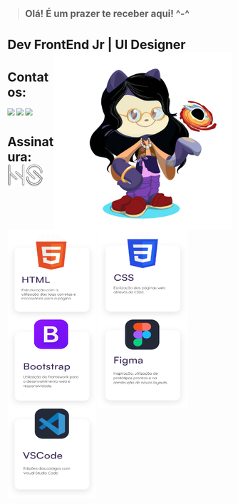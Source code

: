 > ## Olá! É um prazer te receber aqui! ^-^
# Dev FrontEnd Jr | UI Designer <img align="right" alt="Persona GitHub" height="400" width="400" src="https://raw.githubusercontent.com/HelenaSiena/HelenaSiena/main/octocat-1676121532320.png">

 # Contatos:
<div> 
  <a href="https://www.instagram.com/hellxsiena/" target="_blank"><img src="https://img.shields.io/badge/-Instagram-%23E4405F?style=for-the-badge&logo=instagram&logoColor=white" target="_blank"></a>
  <a href = "mailto:contatohelenasiena"><img src="https://img.shields.io/badge/-Gmail-%23333?style=for-the-badge&logo=gmail&logoColor=white" target="_blank"></a>
  <a href="https://www.linkedin.com/in/helena-siena-150428237/" target="_blank"><img src="https://img.shields.io/badge/-LinkedIn-%230077B5?style=for-the-badge&logo=linkedin&logoColor=white" target="_blank"></a> 
  
</div>

# Assinatura:  <img align="center" alt="HS" height="50" width="80" src="https://raw.githubusercontent.com/HelenaSiena/Figma-Potfolio/main/Figma%20Projects/Project%20Lading%20Page%20HS/Logo-HS-footer.svg">

<div style="display: inline_block"><br>  
    <img align="center" alt="HTML" height="200" width="200" src="https://raw.githubusercontent.com/HelenaSiena/Figma-Potfolio/main/Figma%20Projects/Project%20Lading%20Page%20HS/skills/HTML.svg">
    <img align="center" alt="CSS" height="200" width="200" src="https://raw.githubusercontent.com/HelenaSiena/Figma-Potfolio/main/Figma%20Projects/Project%20Lading%20Page%20HS/skills/CSS.svg">
    <img align="center" alt="Bootstrap" height="200" width="200" src="https://raw.githubusercontent.com/HelenaSiena/Figma-Potfolio/main/Figma%20Projects/Project%20Lading%20Page%20HS/skills/Bootstrap.svg">
    <img align="center" alt="Figma" height="200" width="200" src="https://raw.githubusercontent.com/HelenaSiena/Figma-Potfolio/main/Figma%20Projects/Project%20Lading%20Page%20HS/skills/Figma.svg">
     <img align="center" alt="VsCode" height="200" width="200" src="https://raw.githubusercontent.com/HelenaSiena/Figma-Potfolio/main/Figma%20Projects/Project%20Lading%20Page%20HS/skills/VSCode.svg">
</div>
  








<!--Créditos da configuração/código: Rafaella Ballerini -->

  <!--<img align="center" alt="Rafa-Ts" height="30" width="40" src="https://raw.githubusercontent.com/devicons/devicon/master/icons/typescript/typescript-plain.svg">-->
  <!--  <img align="center" alt="Rafa-React" height="30" width="40" src="https://raw.githubusercontent.com/devicons/devicon/master/icons/react/react-original.svg">-->
  <!--   <img align="right" alt="Rafa-pic" height="150" style="border-radius:50px;" src="https://media.discordapp.net/attachments/639956127056134178/890373478988013628/Publicacoes_Instagram_1_1.png?width=676&height=676">
   <img align="center" alt="JS" height="30" width="40" src="https://raw.githubusercontent.com/devicons/devicon/master/icons/javascript/javascript-plain.svg">
  <img align="center" alt="JQuery" height="30" width="40" src="https://raw.githubusercontent.com/devicons/devicon/master/icons/jquery/jquery-original.svg"> --> 
  
  <!-- 
<div style="display: inline_block"><br>
  
  <img align="center" alt="HTML" height="30" width="40" src="https://raw.githubusercontent.com/devicons/devicon/master/icons/html5/html5-original.svg">
  <img align="center" alt="CSS" height="30" width="40" src="https://raw.githubusercontent.com/devicons/devicon/master/icons/css3/css3-original.svg">
  <img align="center" alt="Python" height="30" width="40" src="https://raw.githubusercontent.com/devicons/devicon/master/icons/python/python-original.svg">
  <img align="center" alt="Bootstrap" height="30" width="40" src="https://raw.githubusercontent.com/devicons/devicon/master/icons/bootstrap/bootstrap-original.svg">
  <img align="center" alt="Figma" height="30" width="40" src="https://raw.githubusercontent.com/devicons/devicon/master/icons/figma/figma-original.svg">
  <img align="center" alt="VSCode" height="30" width="40" src="https://raw.githubusercontent.com/devicons/devicon/master/icons/vscode/vscode-original.svg">
  <img align="center" alt="GitHub" height="230" width="200" src="https://raw.githubusercontent.com/HelenaSiena/Figma-Potfolio/main/Site%20Pessoal%20-%20GitHub/Componentes/Skills/github.svg">
  

</div>
-->
